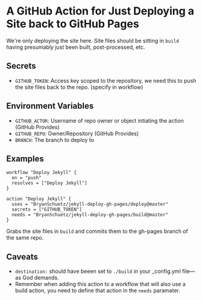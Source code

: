 # A GitHub Action for Just Deploying a Site back to GitHub Pages

We're only deploying the site here. Site files should be sitting in `build` having presumably just been built, post-processed, etc.

## Secrets
* `GITHUB_TOKEN`: Access key scoped to the repository, we need this to push the site files back to the repo. (specify in workflow)
  
## Environment Variables
* `GITHUB_ACTOR`: Username of repo owner or object intiating the action (GitHub Provides)
* `GITHUB_REPO`: Owner/Repository (GitHub Provides)
* `BRANCH`: The branch to deploy to

## Examples

```hcl
workflow "Deploy Jekyll" {
  on = "push"
  resolves = ["Deploy Jekyll"]
}

action "Deploy Jekyll" {
  uses = "BryanSchuetz/jekyll-deploy-gh-pages/deploy@master"
  secrets = ["GITHUB_TOKEN"]
  needs = "BryanSchuetz/jekyll-deploy-gh-pages/build@master"
}
```

Grabs the site files in `build` and commits them to the gh-pages branch of the same repo.

## Caveats

* `destination:` should have beeen set to `./build` in your _config.yml file—as God demands.
* Remember when adding this action to a workflow that will also use a build action, you need to define that action in the `needs` paramater.
